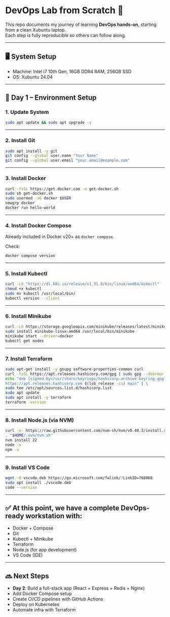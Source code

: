 # DevOps Lab from Scratch 🚀

This repo documents my journey of learning **DevOps hands-on**, starting from a clean Xubuntu laptop.  
Each step is fully reproducible so others can follow along.

---

## 🖥️ System Setup
- Machine: Intel i7 10th Gen, 16GB DDR4 RAM, 256GB SSD  
- OS: Xubuntu 24.04  

---

## 🔧 Day 1 – Environment Setup

### 1. Update System
```bash
sudo apt update && sudo apt upgrade -y
````

---

### 2. Install Git

```bash
sudo apt install -y git
git config --global user.name "Your Name"
git config --global user.email "your.email@example.com"
```

---

### 3. Install Docker

```bash
curl -fsSL https://get.docker.com -o get-docker.sh
sudo sh get-docker.sh
sudo usermod -aG docker $USER
newgrp docker
docker run hello-world
```

---

### 4. Install Docker Compose

Already included in Docker v20+ as `docker compose`.

Check:

```bash
docker compose version
```

---

### 5. Install Kubectl

```bash
curl -LO "https://dl.k8s.io/release/v1.31.0/bin/linux/amd64/kubectl"
chmod +x kubectl
sudo mv kubectl /usr/local/bin/
kubectl version --client
```

---

### 6. Install Minikube

```bash
curl -LO https://storage.googleapis.com/minikube/releases/latest/minikube-linux-amd64
sudo install minikube-linux-amd64 /usr/local/bin/minikube
minikube start --driver=docker
kubectl get nodes
```

---

### 7. Install Terraform

```bash
sudo apt-get install -y gnupg software-properties-common curl
curl -fsSL https://apt.releases.hashicorp.com/gpg | sudo gpg --dearmor -o /usr/share/keyrings/hashicorp-archive-keyring.gpg
echo "deb [signed-by=/usr/share/keyrings/hashicorp-archive-keyring.gpg] \
https://apt.releases.hashicorp.com $(lsb_release -cs) main" | \
sudo tee /etc/apt/sources.list.d/hashicorp.list
sudo apt update
sudo apt install -y terraform
terraform -version
```

---

### 8. Install Node.js (via NVM)

```bash
curl -o- https://raw.githubusercontent.com/nvm-sh/nvm/v0.40.3/install.sh | bash
. "$HOME/.nvm/nvm.sh"
nvm install 22
node -v
npm -v
```

---

### 9. Install VS Code

```bash
wget -O vscode.deb https://go.microsoft.com/fwlink/?LinkID=760868
sudo apt install ./vscode.deb
code --version
```

---

## ✅ At this point, we have a complete DevOps-ready workstation with:

* Docker + Compose
* Git
* Kubectl + Minikube
* Terraform
* Node.js (for app development)
* VS Code (IDE)

---

## 🔜 Next Steps

* **Day 2**: Build a full-stack app (React + Express + Redis + Nginx)
* Add Docker Compose setup
* Create CI/CD pipelines with GitHub Actions
* Deploy on Kubernetes
* Automate infra with Terraform

````

````
